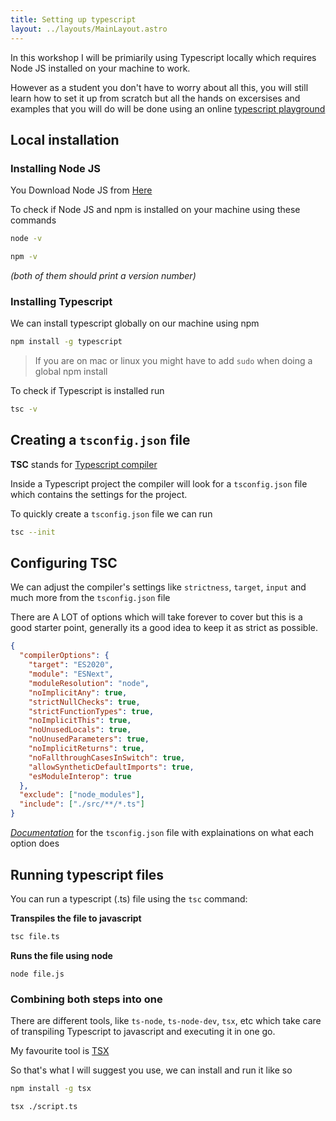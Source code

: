 ```yaml
---
title: Setting up typescript
layout: ../layouts/MainLayout.astro
---
```


In this workshop I will be primiarily using Typescript locally which requires Node JS installed on your machine to work.

However as a student you don't have to worry about all this, you will still learn how to set it up from scratch but all the hands on excersises and examples that you will do will be done using an online [typescript playground](https://www.typescriptlang.org/play)

## Local installation

### Installing Node JS

You Download Node JS from [Here](https://nodejs.org/en/download/)

To check if Node JS and npm is installed on your machine using these commands

```bash
node -v
```

```bash
npm -v
```

_(both of them should print a version number)_

### Installing Typescript

We can install typescript globally on our machine using npm

```sh
npm install -g typescript
```

> If you are on mac or linux you might have to add `sudo` when doing a global npm install

To check if Typescript is installed run

```bash
tsc -v
```

## Creating a `tsconfig.json` file

**TSC** stands for [Typescript compiler](https://www.typescriptlang.org/docs/handbook/compiler-options.html)

Inside a Typescript project the compiler will look for a `tsconfig.json` file
which contains the settings for the project.

To quickly create a `tsconfig.json` file we can run

```bash
tsc --init
```

## Configuring TSC

We can adjust the compiler's settings like `strictness`, `target`, `input` and much more from the `tsconfig.json` file

There are A LOT of options which will take forever to cover but this is a good starter point, generally its a good idea to keep it as strict as possible.

```json
{
  "compilerOptions": {
    "target": "ES2020",
    "module": "ESNext",
    "moduleResolution": "node",
    "noImplicitAny": true,
    "strictNullChecks": true,
    "strictFunctionTypes": true,
    "noImplicitThis": true,
    "noUnusedLocals": true,
    "noUnusedParameters": true,
    "noImplicitReturns": true,
    "noFallthroughCasesInSwitch": true,
    "allowSyntheticDefaultImports": true,
    "esModuleInterop": true
  },
  "exclude": ["node_modules"],
  "include": ["./src/**/*.ts"]
}
```

[_Documentation_](https://www.typescriptlang.org/tsconfig) for the `tsconfig.json` file with explainations on what each option does

## Running typescript files

You can run a typescript (.ts) file using the `tsc` command:

**Transpiles the file to javascript**

```bash
tsc file.ts
```

**Runs the file using node**

```
node file.js
```

### Combining both steps into one

There are different tools, like `ts-node`, `ts-node-dev`, `tsx`, etc which take care of transpiling Typescript to javascript and executing it in one go.

My favourite tool is [TSX](https://github.com/esbuild-kit/tsx)

So that's what I will suggest you use, we can install and run it like so

```bash
npm install -g tsx
```

```bash
tsx ./script.ts
```
